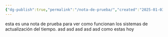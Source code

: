 ```yaml
---
{"dg-publish":true,"permalink":"/nota-de-prueba/","created":"2025-01-03T20:01","updated":"2025-01-03T20:32"}
---
```


esta es una nota de prueba para ver como funcionan los sistemas de actualización del tiempo.
asd
asd
asd
asd
asd
como estas hoy

